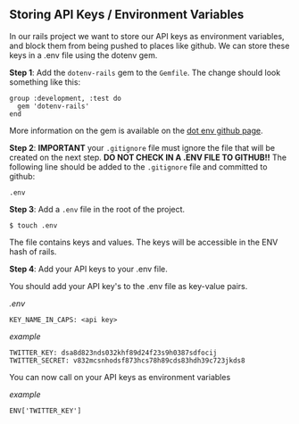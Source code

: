 ## Storing API Keys / Environment Variables

In our rails project we want to store our API keys as environment variables, and block them from being pushed to places like github.  We can store these keys in a .env file using the dotenv gem.  


__Step 1__: Add the ```dotenv-rails``` gem to the ```Gemfile```.  The change should look something like this:

```
group :development, :test do
  gem 'dotenv-rails'
end
```

More information on the gem is available on the [dot env github page](https://github.com/bkeepers/dotenv).

__Step 2__: __IMPORTANT__ your  ```.gitignore``` file must ignore the file  that will be created on the next step.  __DO NOT CHECK IN A .ENV FILE TO GITHUB!!__  The following line should be added to the ```.gitignore``` file and committed to github:

```
.env
```

__Step 3__: Add a ```.env``` file in the root of the project.  

`$ touch .env`

The file contains keys and values.  The keys will be accessible in the ENV hash of rails.  

__Step 4__: Add your API keys to your .env file.  


You should add your API key's to the .env file as key-value pairs.  

*.env*
```
KEY_NAME_IN_CAPS: <api key>
```

*example*
```
TWITTER_KEY: dsa8d823nds032khf89d24f23s9h0387sdfocij
TWITTER_SECRET: v832mcsnhodsf873hcs78h89cds83hdh39c723jkds8
```

You can now call on your API keys as environment variables  

*example*  
```
ENV['TWITTER_KEY']
```

